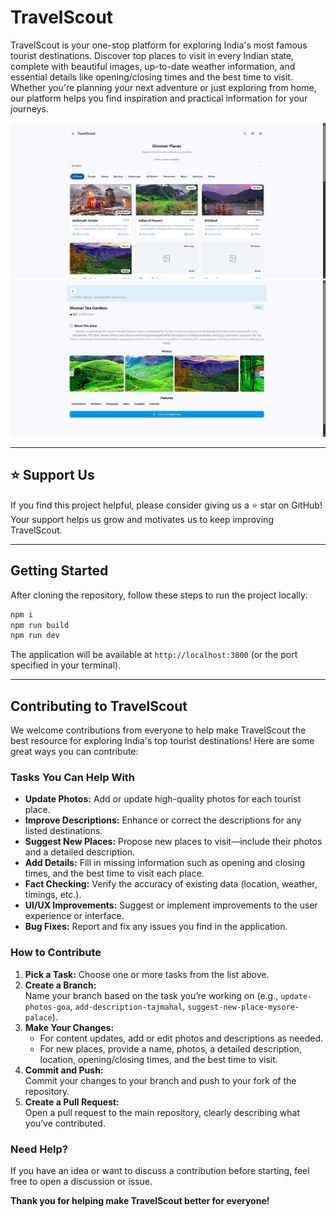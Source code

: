 # TravelScout

TravelScout is your one-stop platform for exploring India's most famous tourist destinations. Discover top places to visit in every Indian state, complete with beautiful images, up-to-date weather information, and essential details like opening/closing times and the best time to visit. Whether you're planning your next adventure or just exploring from home, our platform helps you find inspiration and practical information for your journeys.

![Homepage Screenshot](public/images/homepage.png)
![Place Detail Screenshot](public/images/placepage.png)

---

## ⭐ Support Us

If you find this project helpful, please consider giving us a ⭐ star on GitHub! Your support helps us grow and motivates us to keep improving TravelScout.

---

## Getting Started

After cloning the repository, follow these steps to run the project locally:

```bash
npm i
npm run build
npm run dev
```

The application will be available at `http://localhost:3000` (or the port specified in your terminal).

---

## Contributing to TravelScout

We welcome contributions from everyone to help make TravelScout the best resource for exploring India's top tourist destinations! Here are some great ways you can contribute:

### Tasks You Can Help With

- **Update Photos:** Add or update high-quality photos for each tourist place.
- **Improve Descriptions:** Enhance or correct the descriptions for any listed destinations.
- **Suggest New Places:** Propose new places to visit—include their photos and a detailed description.
- **Add Details:** Fill in missing information such as opening and closing times, and the best time to visit each place.
- **Fact Checking:** Verify the accuracy of existing data (location, weather, timings, etc.).
- **UI/UX Improvements:** Suggest or implement improvements to the user experience or interface.
- **Bug Fixes:** Report and fix any issues you find in the application.

### How to Contribute

1. **Pick a Task:** Choose one or more tasks from the list above.
2. **Create a Branch:**  
   Name your branch based on the task you’re working on (e.g., `update-photos-goa`, `add-description-tajmahal`, `suggest-new-place-mysore-palace`).
3. **Make Your Changes:**  
   - For content updates, add or edit photos and descriptions as needed.
   - For new places, provide a name, photos, a detailed description, location, opening/closing times, and the best time to visit.
4. **Commit and Push:**  
   Commit your changes to your branch and push to your fork of the repository.
5. **Create a Pull Request:**  
   Open a pull request to the main repository, clearly describing what you’ve contributed.

### Need Help?

If you have an idea or want to discuss a contribution before starting, feel free to open a discussion or issue.

**Thank you for helping make TravelScout better for everyone!**
